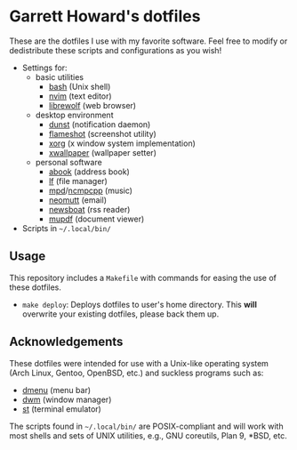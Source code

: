 # Garrett Howard's dotfiles

These are the dotfiles I use with my favorite software. Feel free to modify or dedistribute these scripts and configurations as you wish!

- Settings for:
	- basic utilities
		- [bash](https://www.gnu.org/software/bash/) (Unix shell)
		- [nvim](https://neovim.io/) (text editor)
		- [librewolf](https://librewolf.net/) (web browser)
	- desktop environment
		- [dunst](https://dunst-project.org/) (notification daemon)
		- [flameshot](https://flameshot.org/) (screenshot utility)
		- [xorg](https://www.x.org) (x window system implementation)
		- [xwallpaper](https://github.com/stoeckmann/xwallpaper/) (wallpaper setter)
	- personal software
		- [abook](https://abook.sourceforge.io) (address book)
		- [lf](https://github.com/gokcehan/lf/) (file manager)
		- [mpd](https://www.musicpd.org/)/[ncmpcpp](https://github.com/ncmpcpp/ncmpcpp) (music)
		- [neomutt](https://neomutt.org/) (email)
		- [newsboat](https://newsboat.org/) (rss reader)
		- [mupdf](https://mupdf.com) (document viewer)
- Scripts in `~/.local/bin/`

## Usage

This repository includes a `Makefile` with commands for easing the use of these dotfiles.

- `make deploy`: Deploys dotfiles to user's home directory. This **will** overwrite your existing dotfiles, please back them up.

## Acknowledgements

These dotfiles were intended for use with a Unix-like operating system (Arch Linux, Gentoo, OpenBSD, etc.) and suckless programs such as:

- [dmenu](https://tools.suckless.org/dmenu/) (menu bar)
- [dwm](https://dwm.suckless.org/) (window manager)
- [st](https://st.suckless.org/) (terminal emulator)

The scripts found in `~/.local/bin/` are POSIX-compliant and will work with most shells and sets of UNIX utilities, e.g., GNU coreutils, Plan 9, \*BSD, etc.
